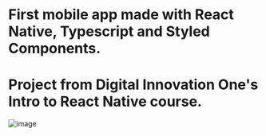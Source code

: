 # First mobile app made with React Native, Typescript and Styled Components. 
# Project from Digital Innovation One's Intro to React Native course.

![image](https://user-images.githubusercontent.com/77462373/169952225-48e9e10f-e27a-4857-8d35-d78fce8825e7.png)
